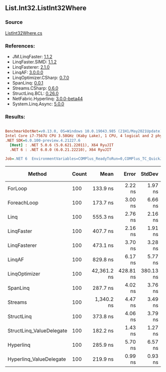 ﻿## List.Int32.ListInt32Where

### Source
[ListInt32Where.cs](../LinqBenchmarks/List/Int32/ListInt32Where.cs)

### References:
- JM.LinqFaster: [1.1.2](https://www.nuget.org/packages/JM.LinqFaster/1.1.2)
- LinqFaster.SIMD: [1.1.2](https://www.nuget.org/packages/LinqFaster.SIMD/1.0.3)
- LinqFasterer: [2.1.0](https://www.nuget.org/packages/LinqFasterer/2.1.0)
- LinqAF: [3.0.0.0](https://www.nuget.org/packages/LinqAF/3.0.0.0)
- LinqOptimizer.CSharp: [0.7.0](https://www.nuget.org/packages/LinqOptimizer.CSharp/0.7.0)
- SpanLinq: [0.0.1](https://www.nuget.org/packages/SpanLinq/0.0.1)
- Streams.CSharp: [0.6.0](https://www.nuget.org/packages/Streams.CSharp/0.6.0)
- StructLinq.BCL: [0.26.0](https://www.nuget.org/packages/StructLinq/0.26.0)
- NetFabric.Hyperlinq: [3.0.0-beta44](https://www.nuget.org/packages/NetFabric.Hyperlinq/3.0.0-beta44)
- System.Linq.Async: [5.0.0](https://www.nuget.org/packages/System.Linq.Async/5.0.0)

### Results:
``` ini

BenchmarkDotNet=v0.13.0, OS=Windows 10.0.19043.985 (21H1/May2021Update)
Intel Core i7-7567U CPU 3.50GHz (Kaby Lake), 1 CPU, 4 logical and 2 physical cores
.NET SDK=6.0.100-preview.4.21227.6
  [Host] : .NET 5.0.6 (5.0.621.22011), X64 RyuJIT
  .NET 6 : .NET 6.0.0 (6.0.21.22210), X64 RyuJIT

Job=.NET 6  EnvironmentVariables=COMPlus_ReadyToRun=0,COMPlus_TC_QuickJitForLoops=1,COMPlus_TieredPGO=1  Runtime=.NET 6.0  

```
|                   Method | Count |        Mean |     Error |    StdDev |         P95 |          Ratio | RatioSD |   Gen 0 | Gen 1 | Gen 2 | Allocated |
|------------------------- |------ |------------:|----------:|----------:|------------:|---------------:|--------:|--------:|------:|------:|----------:|
|                  ForLoop |   100 |    133.9 ns |   2.22 ns |   1.97 ns |    137.1 ns |       baseline |         |       - |     - |     - |         - |
|              ForeachLoop |   100 |    173.7 ns |   3.00 ns |   6.66 ns |    193.7 ns |   1.30x slower |   0.05x |       - |     - |     - |         - |
|                     Linq |   100 |    555.3 ns |   2.76 ns |   2.16 ns |    558.2 ns |   4.15x slower |   0.07x |  0.0343 |     - |     - |      72 B |
|               LinqFaster |   100 |    407.7 ns |   2.16 ns |   1.91 ns |    410.2 ns |   3.05x slower |   0.04x |  0.3095 |     - |     - |     648 B |
|             LinqFasterer |   100 |    473.1 ns |   3.70 ns |   3.28 ns |    478.5 ns |   3.54x slower |   0.07x |  0.3328 |     - |     - |     696 B |
|                   LinqAF |   100 |    829.8 ns |   6.17 ns |   5.77 ns |    839.2 ns |   6.20x slower |   0.11x |       - |     - |     - |         - |
|            LinqOptimizer |   100 | 42,361.2 ns | 428.81 ns | 380.13 ns | 42,879.2 ns | 316.54x slower |   5.46x | 13.7329 |     - |     - |  28,794 B |
|                 SpanLinq |   100 |    287.7 ns |   4.02 ns |   3.76 ns |    294.1 ns |   2.15x slower |   0.03x |       - |     - |     - |         - |
|                  Streams |   100 |  1,340.2 ns |   4.47 ns |   3.49 ns |  1,344.5 ns |  10.03x slower |   0.16x |  0.2899 |     - |     - |     608 B |
|               StructLinq |   100 |    373.8 ns |   4.06 ns |   3.79 ns |    379.6 ns |   2.80x slower |   0.06x |  0.0153 |     - |     - |      32 B |
| StructLinq_ValueDelegate |   100 |    182.2 ns |   1.43 ns |   1.27 ns |    184.6 ns |   1.36x slower |   0.02x |       - |     - |     - |         - |
|                Hyperlinq |   100 |    285.9 ns |   5.70 ns |   6.57 ns |    297.3 ns |   2.14x slower |   0.06x |       - |     - |     - |         - |
|  Hyperlinq_ValueDelegate |   100 |    219.9 ns |   0.99 ns |   0.93 ns |    221.4 ns |   1.64x slower |   0.02x |       - |     - |     - |         - |
